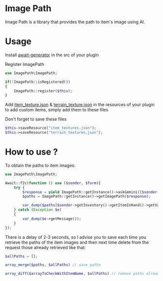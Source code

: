 # Image Path
Image Path is a library that provides the path to item's image using AI.

# Usage
Install [await-generator](https://github.com/SOF3/await-generator) in the src of your plugin

Register ImagePath
```php
use ImagePath\ImagePath;

if(!ImagePath::isRegistered())
{
    ImagePath::register($this);
}
```

Add [item_texture.json](https://github.com/Mojang/bedrock-samples/blob/main/resource_pack/textures/item_texture.json) & [terrain_texture.json](https://github.com/Mojang/bedrock-samples/blob/main/resource_pack/textures/terrain_texture.json) in the resources of your plugin 
to add custom items, simply add them to these files

Don't forget to save these files
```php
$this->saveResource("item_textures.json");
$this->saveResource("terrain_textures.json");
```

# How to use ?
To obtain the paths to item images:
```php
use ImagePath\ImagePath;

Await::f2c(function () use ($sender, $form){
    try {
        $response = yield ImagePath::getInstance()->askGemini([$sender->getInventory()->getItemInHand()]); // array of items
        $paths = ImagePath::getInstance()->getImagePath($response);

        var_dump($paths[$sender->getInventory()->getItemInHand()->getVanillaName()]); // return the path of your item's image e.g. textures/items/diamond_sword
    } catch (Exception $e) 
    {
        var_dump($e->getMessage());
    }
});
```

There is a delay of 2-3 seconds, so I advise you to save each time you retrieve the paths of the item images and then next time delete from the request those already retrieved like that:
```php
$allPaths = [];

array_merge($paths, $allPaths) // save paths

array_diff($arrayToCheckWithItemName, $allPaths) // remove paths already saved
```

